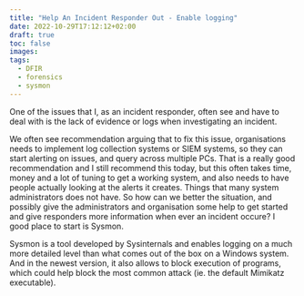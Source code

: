 ```yaml
---
title: "Help An Incident Responder Out - Enable logging"
date: 2022-10-29T17:12:12+02:00
draft: true
toc: false
images:
tags:
  - DFIR
  - forensics
  - sysmon
---
```


One of the issues that I, as an incident responder, often see and have to deal with is the lack of evidence or logs when investigating an incident.

We often see recommendation arguing that to fix this issue, organisations needs to implement log collection systems or SIEM systems, so they can start alerting on issues, and query across multiple PCs. That is a really good recommendation and I still recommend this today, but this often takes time, money and a lot of tuning to get a working system, and also needs to have people actually looking at the alerts it creates. Things that many system administrators does not have. So how can we better the situation, and possibly give the administrators and organisation some help to get started and give responders more information when ever an incident occure? I good place to start is Sysmon.

Sysmon is a tool developed by Sysinternals and enables logging on a much more detailed level than what comes out of the box on a Windows system. And in the newest version, it also allows to block execution of programs, which could help block the most common attack (ie. the default Mimikatz executable).
